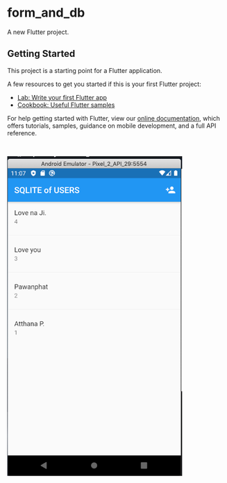 # form_and_db

A new Flutter project.

## Getting Started

This project is a starting point for a Flutter application.

A few resources to get you started if this is your first Flutter project:

- [Lab: Write your first Flutter app](https://flutter.dev/docs/get-started/codelab)
- [Cookbook: Useful Flutter samples](https://flutter.dev/docs/cookbook)

For help getting started with Flutter, view our
[online documentation](https://flutter.dev/docs), which offers tutorials,
samples, guidance on mobile development, and a full API reference.

<br>

![App photo](https://github.com/atthana/test_sqflite/blob/main/photos/Screen%20Shot%202563-11-08%20at%2023.07.55.png?raw=true)
